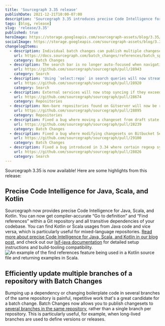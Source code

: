 ```yaml
---
title: 'Sourcegraph 3.35 release'
publishDate: 2021-12-21T10:00-07:00
description: 'Sourcegraph 3.35 introduces precise Code Intelligence for Java, Scala, and Kotlin, plus the ability to publish changesets to multiple branches of a repository with a single batch change.'
tags: [blog, release]
slug: 'release/3.35'
published: true
heroImage: https://storage.googleapis.com/sourcegraph-assets/blog/3.35/sourcegraph-3-35-release.png
socialImage: https://storage.googleapis.com/sourcegraph-assets/blog/3.35/sourcegraph-3-35-release.png
changelogItems:
  - description: Individual batch changes can publish multiple changesets to the same repository by specifying multiple target branches using the `on.branches` attribute. This allows you to efficiently update long-lived branches for recent changes or upgraded dependencies.
    url: https://docs.sourcegraph.com/batch_changes/references/batch_spec_yaml_reference#on-repository
    category: Batch Changes
  - description: The search bar is no longer auto-focused when navigating between files. This allows you to use the keyboard shortcut Cmd+LeftArrow (or Ctrl-LeftArrow) to go back to the browser's previous page instead of moving the cursor to the first position of the search bar.
    url: https://github.com/sourcegraph/sourcegraph/pull/28943
    category: Search
  - description: 'Using `select:repo` in search queries will now stream results incrementally, greatly improving speed and reducing time-to-first-result.'
    url: https://github.com/sourcegraph/sourcegraph/pull/28920
    category: Search
  - description: External services will now stop syncing if they exceed the user- or site-level limit for total number of repositories added. They will only continue syncing if the extra repositories are removed or the corresponding limit is increased. Previously, they attempted to retry syncing indefinitely.
    url: https://github.com/sourcegraph/sourcegraph/pull/28674
    category: Repositories
  - description: Non-bare repositories found on Gitserver will now be removed by a janitor job. Since non-bare repositories fail to fetch when you have a working copy, this will prevent clutter from repositories that are unable to update.
    url: https://github.com/sourcegraph/sourcegraph/pull/28895
    category: Repositories
  - description: Fixed a bug where moving a changeset from draft state into published state did not work on GitLab repositories.
    url: https://github.com/sourcegraph/sourcegraph/pull/28239
    category: Batch Changes
  - description: Fixed a bug where modifying changesets on Bitbucket Server could previously fail if the local copy in Batch Changes was out of date.
    url: https://github.com/sourcegraph/sourcegraph/pull/29100
    category: Batch Changes
  - description: Fixed a bug introduced in 3.34 where certain regexp syntax for repository searches caused the entire search, including non-repository searches, to fail.
    url: https://github.com/sourcegraph/sourcegraph/pull/28826
    category: Search
---
```


Sourcegraph 3.35 is now available! Here are some highlights from this release:

## Precise Code Intelligence for Java, Scala, and Kotlin

Sourcegraph now provides precise Code Intelligence for Java, Scala, and Kotlin. You can now get compiler-accurate “Go to definition” and “Find references” within a Git repository and all transitive dependencies of your codebase. You can find Kotlin or Scala usages from Java code and vice versa, which is particularly useful for mixed-language repositories. [Read more about precise Code Intelligence for Java, Scala, and Kotlin in our blog post](https://about.sourcegraph.com/blog/java-scala-kotlin-code-intelligence/), and check out our [lsif-java documentation](https://sourcegraph.github.io/lsif-java/) for detailed setup instructions and build-tooling compatibility.
<img class="blog-image" title="JVM precise code intelligence" alt="An example of the find references feature being used in a Kotlin source file and returning examples in Scala." src="https://storage.googleapis.com/sourcegraph-assets/blog/3.35/preciseJVMintelligence.png">

## Efficiently update multiple branches of a repository with Batch Changes

Bumping up a dependency or changing boilerplate code in several branches of the same repository is painful, repetitive work that's a great candidate for a batch change. Batch Changes now allows you to publish changesets to [several branches in the same repository](https://docs.sourcegraph.com/batch_changes/references/batch_spec_yaml_reference#on-repository), rather than a single branch per repository. This is particularly useful, for example, when long-lived branches are used to define versions or releases.
